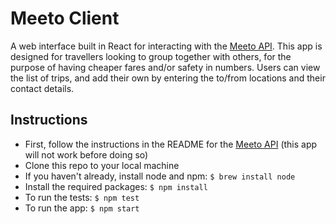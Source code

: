 # Meeto Client

A web interface built in React for interacting with the [Meeto API](https://github.com/Kynosaur/meeto).
This app is designed for travellers looking to group together with others, for the purpose of having cheaper fares and/or safety in numbers.
Users can view the list of trips, and add their own by entering the to/from locations and their contact details.

## Instructions

- First, follow the instructions in the README for the [Meeto API](https://github.com/Kynosaur/meeto) (this app will not work before doing so)
- Clone this repo to your local machine
- If you haven't already, install node and npm: `$ brew install node`
- Install the required packages: `$ npm install`
- To run the tests: `$ npm test`
- To run the app: `$ npm start`

